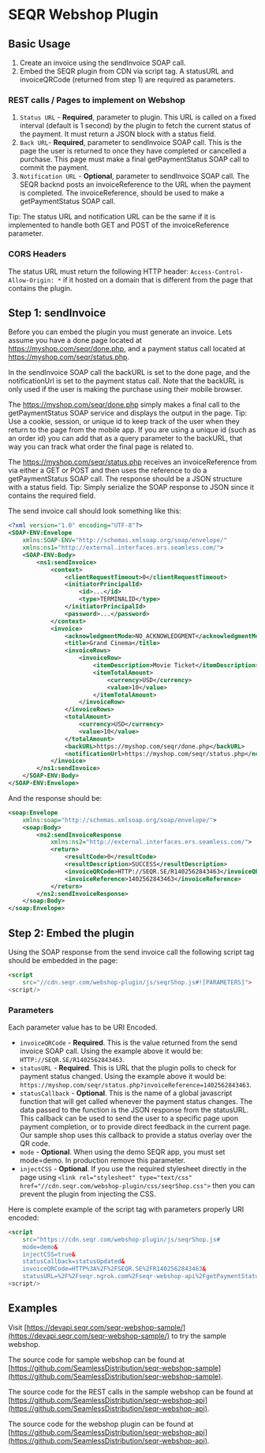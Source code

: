 SEQR Webshop Plugin
===================

## Basic Usage

1. Create an invoice using the sendInvoice SOAP call.
2. Embed the SEQR plugin from CDN via script tag. A statusURL and invoiceQRCode (returned from step 1) are required as parameters.

### REST calls / Pages to implement on Webshop

1. `Status URL` - __Required__, parameter to plugin. This URL is called on a fixed interval (default is 1 second) by the plugin to fetch the current status of the payment. It must return a JSON block with a status field.
2. `Back URL`- __Required__, parameter to sendInvoice SOAP call. This is the page the user is returned to once they have completed or cancelled a purchase. This page must make a final getPaymentStatus SOAP call to commit the payment.
3. `Notification URL` - __Optional__, parameter to sendInvoice SOAP call. The SEQR backnd posts an invoiceReference to the URL when the payment is completed. The invoiceReference, should be used to make a getPaymentStatus SOAP call.

Tip: The status URL and notification URL can be the same if it is implemented to handle both GET and POST of the invoiceReference parameter.

### CORS Headers

The status URL must return the following HTTP header: `Access-Control-Allow-Origin: *` if it hosted on a domain that is different from the page that contains the plugin.

## Step 1: sendInvoice

Before you can embed the plugin you must generate an invoice. Lets assume you have a done page located at https://myshop.com/seqr/done.php, and a payment status call located at https://myshop.com/seqr/status.php.

In the sendInvoice SOAP call the backURL is set to the done page, and the notificationUrl is set to the payment status call. Note that the backURL is only used if the user is making the purchase using their mobile browser.

The https://myshop.com/seqr/done.php simply makes a final call to the getPaymentStatus SOAP service and displays the output in the page. Tip: Use a cookie, session, or unique id to keep track of the user when they return to the page from the mobile app. If you are using a unique id (such as an order id) you can add that as a query parameter to the backURL, that way you can track what order the final page is related to.

The https://myshop.com/seqr/status.php receives an invoiceReference from via either a GET or POST and then uses the reference to do a getPaymentStatus SOAP call. The response should be a JSON structure with a status field. Tip: Simply serialize the SOAP response to JSON since it contains the required field.

The send invoice call should look something like this:

```xml
<?xml version="1.0" encoding="UTF-8"?>
<SOAP-ENV:Envelope
    xmlns:SOAP-ENV="http://schemas.xmlsoap.org/soap/envelope/"
    xmlns:ns1="http://external.interfaces.ers.seamless.com/">
    <SOAP-ENV:Body>
        <ns1:sendInvoice>
            <context>
                <clientRequestTimeout>0</clientRequestTimeout>
                <initiatorPrincipalId>
                    <id>...</id>
                    <type>TERMINALID</type>
                </initiatorPrincipalId>
                <password>...</password>
            </context>
            <invoice>
                <acknowledgmentMode>NO_ACKNOWLEDGMENT</acknowledgmentMode>
                <title>Grand Cinema</title>
                <invoiceRows>
                    <invoiceRow>
                        <itemDescription>Movie Ticket</itemDescription>
                        <itemTotalAmount>
                            <currency>USD</currency>
                            <value>10</value>
                        </itemTotalAmount>
                    </invoiceRow>
                </invoiceRows>
                <totalAmount>
                    <currency>USD</currency>
                    <value>10</value>
                </totalAmount>
                <backURL>https://myshop.com/seqr/done.php</backURL>
                <notificationUrl>https://myshop.com/seqr/status.php</notificationUrl>
            </invoice>
        </ns1:sendInvoice>
    </SOAP-ENV:Body>
</SOAP-ENV:Envelope>
```

And the response should be:

```xml
<soap:Envelope
    xmlns:soap="http://schemas.xmlsoap.org/soap/envelope/">
    <soap:Body>
        <ns2:sendInvoiceResponse
            xmlns:ns2="http://external.interfaces.ers.seamless.com/">
            <return>
                <resultCode>0</resultCode>
                <resultDescription>SUCCESS</resultDescription>
                <invoiceQRCode>HTTP://SEQR.SE/R1402562843463</invoiceQRCode>
                <invoiceReference>1402562843463</invoiceReference>
            </return>
        </ns2:sendInvoiceResponse>
    </soap:Body>
</soap:Envelope>
```


## Step 2: Embed the plugin

Using the SOAP response from the send invoice call the following script tag should be embedded in the page:

```html
<script
    src="//cdn.seqr.com/webshop-plugin/js/seqrShop.js#![PARAMETERS]">
<script/>
```

### Parameters

Each parameter value has to be URI Encoded.

- `invoiceQRCode` - __Required__. This is the value returned from the send invoice SOAP call. Using the example above it would be: `HTTP://SEQR.SE/R1402562843463`.
- `statusURL` - __Required__. This is URL that the plugin polls to check for payment status changed. Using the example above it would be: `https://myshop.com/seqr/status.php?invoiceReference=1402562843463`.
- `statusCallback` - __Optional__. This is the name of a global javascript function that will get called whenever the payment status changes. The data passed to the function is the JSON response from the statusURL. This callback can be used to send the user to a specific page upon payment completion, or to provide direct feedback in the current page. Our sample shop uses this callback to provide a status overlay over the QR code.
- `mode` - __Optional__. When using the demo SEQR app, you must set mode=demo. In production remove this parameter.
- `injectCSS` - __Optional__. If you use the required stylesheet directly in the page using `<link rel="stylesheet" type="text/css" href="//cdn.seqr.com/webshop-plugin/css/seqrShop.css">` then you can prevent the plugin from injecting the CSS.

Here is complete example of the script tag with parameters properly URI encoded:

```html
<script
    src="https://cdn.seqr.com/webshop-plugin/js/seqrShop.js#
    mode=demo&
    injectCSS=true&
    statusCallback=statusUpdated&
    invoiceQRCode=HTTP%3A%2F%2FSEQR.SE%2FR1402562843463&
    statusURL=%2F%2Fseqr.ngrok.com%2Fseqr-webshop-api%2FgetPaymentStatus.php%3FinvoiceReference%3D1402562843463">
<script/>
```

## Examples

Visit [https://devapi.seqr.com/seqr-webshop-sample/](https://devapi.seqr.com/seqr-webshop-sample/) to try the sample webshop.

The source code for sample webshop can be found at [https://github.com/SeamlessDistribution/seqr-webshop-sample](https://github.com/SeamlessDistribution/seqr-webshop-sample).

The source code for the REST calls in the sample webshop can be found at [https://github.com/SeamlessDistribution/seqr-webshop-api](https://github.com/SeamlessDistribution/seqr-webshop-api).

The source code for the webshop plugin can be found at [https://github.com/SeamlessDistribution/seqr-webshop-api](https://github.com/SeamlessDistribution/seqr-webshop-api).
